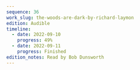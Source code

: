 ```yaml
---
sequence: 36
work_slug: the-woods-are-dark-by-richard-laymon
edition: Audible
timeline:
  - date: 2022-09-10
    progress: 49%
  - date: 2022-09-11
    progress: Finished
edition_notes: Read by Bob Dunsworth
---
```

